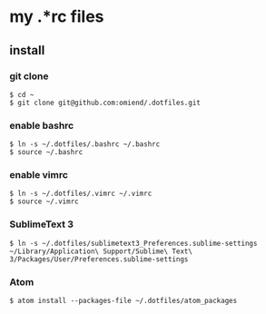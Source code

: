 # my .*rc files

## install

### git clone
```
$ cd ~
$ git clone git@github.com:omiend/.dotfiles.git
```

### enable bashrc
```
$ ln -s ~/.dotfiles/.bashrc ~/.bashrc
$ source ~/.bashrc
```

### enable vimrc
```
$ ln -s ~/.dotfiles/.vimrc ~/.vimrc
$ source ~/.vimrc
```

### SublimeText 3
```
$ ln -s ~/.dotfiles/sublimetext3_Preferences.sublime-settings ~/Library/Application\ Support/Sublime\ Text\ 3/Packages/User/Preferences.sublime-settings
```

### Atom
```
$ atom install --packages-file ~/.dotfiles/atom_packages
```
